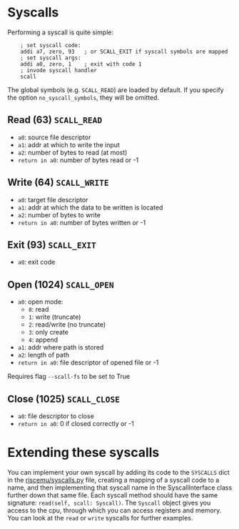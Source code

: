 # Syscalls

Performing a syscall is quite simple:
```risc-v asm
    ; set syscall code:
    addi a7, zero, 93   ; or SCALL_EXIT if syscall symbols are mapped
    ; set syscall args:
    addi a0, zero, 1    ; exit with code 1
    ; invode syscall handler
    scall
```

The global symbols (e.g. `SCALL_READ`) are loaded by default. If you specify the option `no_syscall_symbols`, they will be omitted.


## Read (63) `SCALL_READ`
* `a0`: source file descriptor
* `a1`: addr at which to write the input
* `a2`: number of bytes to read (at most)
* `return in a0`: number of bytes read or -1

## Write (64) `SCALL_WRITE`
* `a0`: target file descriptor
* `a1`: addr at which the data to be written is located
* `a2`: number of bytes to write
* `return in a0`: number of bytes written or -1

## Exit (93) `SCALL_EXIT`
* `a0`: exit code

## Open (1024) `SCALL_OPEN`
* `a0`: open mode:
    - `0`: read
    - `1`: write (truncate)
    - `2`: read/write (no truncate)
    - `3`: only create
    - `4`: append
* `a1`: addr where path is stored
* `a2`: length of path
* `return in a0`: file descriptor of opened file or -1

Requires flag `--scall-fs` to be set to True

## Close (1025) `SCALL_CLOSE`
* `a0`: file descriptor to close
* `return in a0`: 0 if closed correctly or -1

# Extending these syscalls

You can implement your own syscall by adding its code to the `SYSCALLS` dict in the [riscemu/syscalls.py](../riscemu/syscall.py) file, creating a mapping of a syscall code to a name, and then implementing that syscall name in the SyscallInterface class further down that same file. Each syscall method should have the same signature: `read(self, scall: Syscall)`. The `Syscall` object gives you access to the cpu, through which you can access registers and memory. You can look at the `read` or `write` syscalls for further examples.
